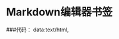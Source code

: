 Markdown编辑器书签
========================

###代码：
    data:text/html,
    <style type="text/css">
        #e{
            position: absolute;
            top: 0;
            right: 50%;
            bottom: 0;
            left: 0;
        } 
     
        #c{
            position: absolute;
            overflow: auto;
            top: 0;
            right: 0;
            bottom: 0;
            left: 50%;
        }
    </style>
     
    <div id="e"></div>
    <div id="c"></div>
     
    <script src="http://d1n0x3qji82z53.cloudfront.net/src-min-noconflict/ace.js" 
            type="text/javascript" 
            charset="utf-8"></script>
    <script src="http://cdnjs.cloudflare.com/ajax/libs/showdown/0.3.1/showdown.min.js"></script>
     
    <script> 
        function showResult(e){
            consoleEl.innerHTML = e
        }
        
        var e = ace.edit("e");
        e.setTheme("ace/theme/monokai");
        e.getSession().setMode("ace/mode/markdown");
        document.getElementById('e').style.fontSize='14px';
        var consoleEl = document.getElementById("c");
        var converter = new Showdown.converter;
        
        e.on("change",function(){
            var n = e.getSession().getMode().$id;
            if(n == "ace/mode/markdown"){
                showResult(converter.makeHtml(e.getValue()))
            }
        });
    </script>

###使用方法：
将「bookmark」文件内容保存与书签中即可。
